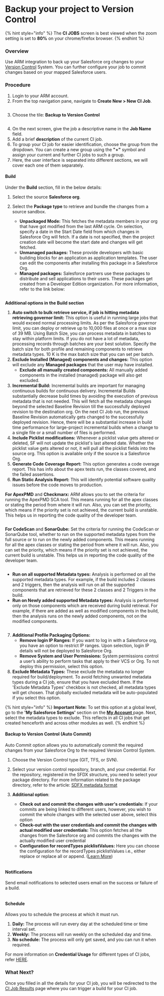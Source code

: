 # Backup your project to Version Control

{% hint style="info" %}
The **CI JOBS** screen is best viewed when the zoom setting is set to **80%** on your chrome/firefox browser.
{% endhint %}

### Overview <a href="#overview" id="overview"></a>

Use ARM integration to back up your Salesforce org changes to your [Version Control](https://www.autorabit.com/blog/8-benefits-of-version-control-in-salesforce-development/) System. You can further configure your job to commit changes based on your mapped Salesforce users.

### Procedure <a href="#procedure" id="procedure"></a>

1. Login to your ARM account.
2. From the top navigation pane, navigate to **Create New > New CI Job**.

<figure><img src="../../../../../.gitbook/assets/image (1216).png" alt=""><figcaption></figcaption></figure>

3. Choose the tile: **Backup to Version Control**

<figure><img src="../../../../../.gitbook/assets/image (1217).png" alt=""><figcaption></figcaption></figure>

4. On the next screen, give the job a descriptive name in the **Job Name** field.
5. Add a brief **description** of the current CI job.
6. To group your CI job for easier identification, choose the group from the dropdown. You can create a new group using the **"+"** symbol and assign your current and further CI jobs to such a group.
7. Here, the user interface is separated into different sections, we will cover each one of them separately.

#### Build <a href="#build" id="build"></a>

Under the **Build** section, fill in the below details:

1. Select the source **Salesforce org**.
2.  Select the **Package type** to retrieve and bundle the changes from a source sandbox.

    * **Unpackaged Mode:** This fetches the metadata members in your org that have got modified from the last ARM cycle. On selection, specify a date in the Start Date field from which changes in Salesforce Org will fetch. If a date is not specified, then the project creation date will become the start date and changes will get fetched.
    * **Unmanaged packages:** These provide developers with basic building blocks for an application as application templates. The user can edit the components after installing this package in a Salesforce Org.
    * **Managed packages:** Salesforce partners use these packages to distribute and sell applications to their users. These packages get created from a Developer Edition organization. For more information, refer to the link below:

    <figure><img src="../../../../../.gitbook/assets/image (1218).png" alt=""><figcaption></figcaption></figure>

**Additional options in the Build section**

1. **Auto switch to bulk retrieve service, if job is hitting metadata retrieving governor limit:** This option is useful in running large jobs that would exceed normal processing limits. As per the Salesforce governor limit, you can deploy or retrieve up to 10,000 files at once or a max size of 39 MB. Using Batch Size, you can process metadata in batches to stay within platform limits. If you do not have a lot of metadata, processing records through batches are your best solution. Specify the batch size for both profile and remaining components to retrieve metadata types. 10 K is the max batch size that you can set per batch.
2. **Exclude Installed (Managed) components and changes:** This option will exclude any **Managed packages** that the user may have installed.
   * **Exclude all manually created components:** All manually added components in the installed (managed) package will also get excluded.
3. **Incremental Build:** Incremental builds are important for managing continuous builds for continuous delivery. Incremental Builds substantially decrease build times by avoiding the execution of previous metadata that is not needed. This will fetch all the metadata changes beyond the selected Baseline Revision till the successfully deployed revision to the destination org. On the next CI Job run, the previous Baseline Revision automatically gets changed to the successfully deployed revision. Hence, there will be a substantial increase in build time performance for large-project incremental builds when a change to a single file or a small number of files is performed.
4. **Include Picklist modifications:** Whenever a picklist value gets altered or deleted, SF will not update the picklist's last altered date. Whether the picklist value gets altered or not, it will pull all the picklist fields into the source org. This option is available only if the source is a Salesforce Org.
5. **Generate Code Coverage Report:** This option generates a code overage report. This has info about the apex tests run, the classes covered, and the failed assertions.
6. **Run Static Analysis Report:** This will identify potential software quality issues before the code moves to production.

**For ApexPMD** and **Checkmarx:** ARM allows you to set the criteria for running the ApexPMD SCA tool. This means running for all the apex classes or stating the period from where it will run. Also, you can set the priority, which means if the priority set is not achieved, the current build is unstable. This helps us in reporting the code quality of the developer team.

<figure><img src="../../../../../.gitbook/assets/image (1219).png" alt=""><figcaption></figcaption></figure>

**For CodeScan** and **SonarQube:** Set the criteria for running the CodeScan or SonarQube tool, whether to run on the supported metadata types from the full source or to run on the newly added components. This means running for all the apex classes or stating the period from where it will run. Also, you can set the priority, which means if the priority set is not achieved, the current build is unstable. This helps us in reporting the code quality of the developer team.

<figure><img src="../../../../../.gitbook/assets/image (1220).png" alt=""><figcaption></figcaption></figure>

* **Run on all supported Metadata types:** Analysis is performed on all the supported metadata types. For example, if the build includes 2 classes and 2 triggers, then the analysis will run on all the supported components that are retrieved for these 2 classes and 2 Triggers in the build.
* **Run on Newly added supported Metadata types:** Analysis is performed only on those components which are received during build retrieval. For example, if there are added as well as modified components in the build, then the analysis runs on the newly added components, not on the modified components.

<figure><img src="../../../../../.gitbook/assets/image (1221).png" alt=""><figcaption></figcaption></figure>

7. **Additional Profile Packaging Options:**
   * **Remove login IP Ranges:** If you want to log in with a Salesforce org, you have an option to restrict IP ranges. Upon selection, login IP details will not be deployed to Salesforce Org.
   * **Remove System and User Permissions:** System permissions control a user’s ability to perform tasks that apply to their VCS or Org. To not deploy this permission, select this option.
8. **Exclude Metadata Types:** These exclude the metadata no longer required for build/deployment. To avoid fetching unwanted metadata types during a CI job, ensure that you have excluded them. If the 'Exclude Metadata Types' checkbox is not checked, all metadata types will get chosen. That globally excluded metadata will be auto-populated if you select this option.

{% hint style="info" %}
**Important Note:** To set this option at a global level, go to the **'My Salesforce Settings'** section on the [**My Account** ](../../../arm-administration/user-management/manage-users-account-settings.md)page. Next, select the metadata types to exclude. This reflects in all CI jobs that get created henceforth and across other modules as well.
{% endhint %}

#### Backup to Version Control (Auto Commit) <a href="#backup-to-version-control-auto-commit" id="backup-to-version-control-auto-commit"></a>

Auto Commit option allows you to automatically commit the required changes from your Salesforce Org to the required Version Control System.

1. Choose the Version Control type (GIT, TFS, or SVN).
2. Select your version control repository, branch, and your credential. For the repository, registered in the SFDX structure, you need to select your package directory. For more information related to the package directory, refer to the article: [SDFX metadata format](../../../salesforce-dx-metadata-format.md)
3.  **Additional option**:

    * **Check out and commit the changes with user's credentials:** If your commits are being linked to different users, however, you wish to commit the whole changes with the selected user above, select this option
    * **Check-out with the user credentials and commit the changes with actual modified user credentials:** This option fetches all the changes from the Salesforce org and commits the changes with the actually modified user credential
    * **Configuration for recordTypes picklistValues:** Here you can choose the configuration for the recordTypes picklistValues i.e., either replace or replace all or append. ([Learn More](../../../troubleshoot/how-tos/configure-record-types-picklist-values.md))

    <figure><img src="../../../../../.gitbook/assets/image (1222).png" alt=""><figcaption></figcaption></figure>

#### Notifications <a href="#notifications" id="notifications"></a>

Send email notifications to selected users email on the success or failure of a build.

<figure><img src="../../../../../.gitbook/assets/image (1223).png" alt=""><figcaption></figcaption></figure>

#### Schedule  <a href="#schedule" id="schedule"></a>

Allows you to schedule the process at which it must run.

1. **Daily:** The process will run every day at the scheduled time or time interval set.
2. **Weekly:** The process will run weekly on the scheduled day and time.&#x20;
3. **No schedule:** The process will only get saved, and you can run it when required.&#x20;

For more information on **Credential Usage** for different types of CI jobs, refer [HERE](../../../../../fundamentals/faq/arm-faqs/ci-jobs.md).

### What Next? <a href="#what-next" id="what-next"></a>

Once you filled in all the details for your CI job, you will be redirected to the [CI Job Results](../ci-job-history.md) page where you can trigger a build for your CI job.
